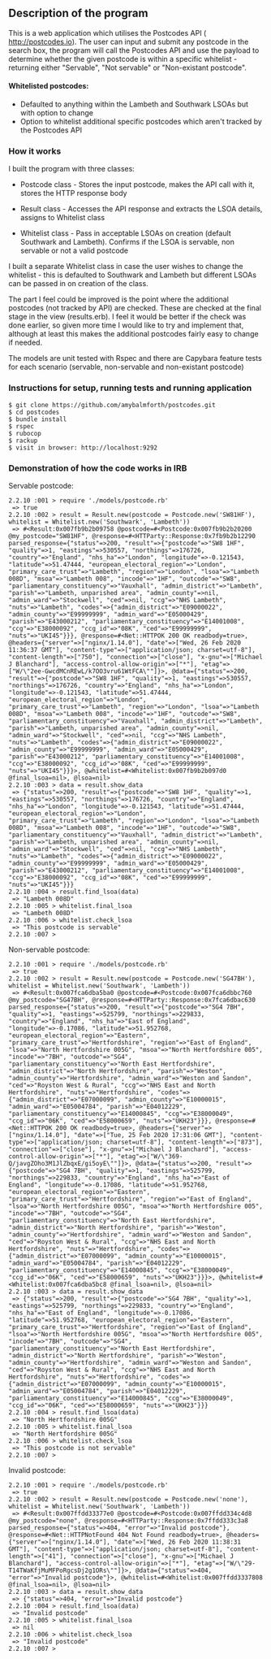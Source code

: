 ## Description of the program

This is a web application which utilises the Postcodes API (​http://postcodes.io). The user can input and submit any postcode in the search box, the program will call the Postcodes API and use the payload to determine whether the given postcode is within a specific whitelist - returning either "Servable", "Not servable" or "Non-existant postcode".

#### Whitelisted postcodes:

- Defaulted to anything within the Lambeth and Southwark LSOAs but with option to change
- Option to whitelist additional specific postcodes which aren't tracked by the Postcodes API

### How it works

I built the program with three classes:

* Postcode class - Stores the input postcode, makes the API call with it, stores the HTTP response body

* Result class - Accesses the API response and extracts the LSOA details, assigns to Whitelist class

* Whitelist class - Pass in acceptable LSOAs on creation (default Southwark and Lambeth). Confirms if the LSOA is servable, non servable or not a valid postcode

I built a separate Whitelist class in case the user wishes to change the whitelist - this is defaulted to Southwark and Lambeth but different LSOAs can be passed in on creation of the class.

The part I feel could be improved is the point where the additional postcodes (not tracked by API) are checked. These are checked at the final stage in the view (results.erb). I feel it would be better if the check was done earlier, so given more time I would like to try and implement that, although at least this makes the additional postcodes fairly easy to change if needed.

The models are unit tested with Rspec and there are Capybara feature tests for each scenario (servable, non-servable and non-existant postcode)

### Instructions for setup, running tests and running application

```
$ git clone https://github.com/amybalmforth/postcodes.git
$ cd postcodes
$ bundle install
$ rspec
$ rubocop
$ rackup
$ visit in browser: http://localhost:9292
```

### Demonstration of how the code works in IRB

Servable postcode:
```
2.2.10 :001 > require './models/postcode.rb'
 => true
2.2.10 :002 > result = Result.new(postcode = Postcode.new('SW81HF'), whitelist = Whitelist.new('Southwark', 'Lambeth'))
 => #<Result:0x007fb9b2b09758 @postcode=#<Postcode:0x007fb9b2b20200 @my_postcode="SW81HF", @response=#<HTTParty::Response:0x7fb9b2b12290 parsed_response={"status"=>200, "result"=>{"postcode"=>"SW8 1HF", "quality"=>1, "eastings"=>530557, "northings"=>176726, "country"=>"England", "nhs_ha"=>"London", "longitude"=>-0.121543, "latitude"=>51.47444, "european_electoral_region"=>"London", "primary_care_trust"=>"Lambeth", "region"=>"London", "lsoa"=>"Lambeth 008D", "msoa"=>"Lambeth 008", "incode"=>"1HF", "outcode"=>"SW8", "parliamentary_constituency"=>"Vauxhall", "admin_district"=>"Lambeth", "parish"=>"Lambeth, unparished area", "admin_county"=>nil, "admin_ward"=>"Stockwell", "ced"=>nil, "ccg"=>"NHS Lambeth", "nuts"=>"Lambeth", "codes"=>{"admin_district"=>"E09000022", "admin_county"=>"E99999999", "admin_ward"=>"E05000429", "parish"=>"E43000212", "parliamentary_constituency"=>"E14001008", "ccg"=>"E38000092", "ccg_id"=>"08K", "ced"=>"E99999999", "nuts"=>"UKI45"}}}, @response=#<Net::HTTPOK 200 OK readbody=true>, @headers={"server"=>["nginx/1.14.0"], "date"=>["Wed, 26 Feb 2020 11:36:37 GMT"], "content-type"=>["application/json; charset=utf-8"], "content-length"=>["750"], "connection"=>["close"], "x-gnu"=>["Michael J Blanchard"], "access-control-allow-origin"=>["*"], "etag"=>["W/\"2ee-GwcdMCnREwL/k7OO3vru61WtFCA\""]}>, @data={"status"=>200, "result"=>{"postcode"=>"SW8 1HF", "quality"=>1, "eastings"=>530557, "northings"=>176726, "country"=>"England", "nhs_ha"=>"London", "longitude"=>-0.121543, "latitude"=>51.47444, "european_electoral_region"=>"London", "primary_care_trust"=>"Lambeth", "region"=>"London", "lsoa"=>"Lambeth 008D", "msoa"=>"Lambeth 008", "incode"=>"1HF", "outcode"=>"SW8", "parliamentary_constituency"=>"Vauxhall", "admin_district"=>"Lambeth", "parish"=>"Lambeth, unparished area", "admin_county"=>nil, "admin_ward"=>"Stockwell", "ced"=>nil, "ccg"=>"NHS Lambeth", "nuts"=>"Lambeth", "codes"=>{"admin_district"=>"E09000022", "admin_county"=>"E99999999", "admin_ward"=>"E05000429", "parish"=>"E43000212", "parliamentary_constituency"=>"E14001008", "ccg"=>"E38000092", "ccg_id"=>"08K", "ced"=>"E99999999", "nuts"=>"UKI45"}}}>, @whitelist=#<Whitelist:0x007fb9b2b097d0 @final_lsoa=nil>, @lsoa=nil>
2.2.10 :003 > data = result.show_data
 => {"status"=>200, "result"=>{"postcode"=>"SW8 1HF", "quality"=>1, "eastings"=>530557, "northings"=>176726, "country"=>"England", "nhs_ha"=>"London", "longitude"=>-0.121543, "latitude"=>51.47444, "european_electoral_region"=>"London", "primary_care_trust"=>"Lambeth", "region"=>"London", "lsoa"=>"Lambeth 008D", "msoa"=>"Lambeth 008", "incode"=>"1HF", "outcode"=>"SW8", "parliamentary_constituency"=>"Vauxhall", "admin_district"=>"Lambeth", "parish"=>"Lambeth, unparished area", "admin_county"=>nil, "admin_ward"=>"Stockwell", "ced"=>nil, "ccg"=>"NHS Lambeth", "nuts"=>"Lambeth", "codes"=>{"admin_district"=>"E09000022", "admin_county"=>"E99999999", "admin_ward"=>"E05000429", "parish"=>"E43000212", "parliamentary_constituency"=>"E14001008", "ccg"=>"E38000092", "ccg_id"=>"08K", "ced"=>"E99999999", "nuts"=>"UKI45"}}}
2.2.10 :004 > result.find_lsoa(data)
 => "Lambeth 008D"
2.2.10 :005 > whitelist.final_lsoa
 => "Lambeth 008D"
2.2.10 :006 > whitelist.check_lsoa
 => "This postcode is servable"
2.2.10 :007 >
```

Non-servable postcode:
```
2.2.10 :001 > require './models/postcode.rb'
 => true
2.2.10 :002 > result = Result.new(postcode = Postcode.new('SG47BH'), whitelist = Whitelist.new('Southwark', 'Lambeth'))
 => #<Result:0x007fca6dba5ba0 @postcode=#<Postcode:0x007fca6dbbc760 @my_postcode="SG47BH", @response=#<HTTParty::Response:0x7fca6dbac630 parsed_response={"status"=>200, "result"=>{"postcode"=>"SG4 7BH", "quality"=>1, "eastings"=>525799, "northings"=>229833, "country"=>"England", "nhs_ha"=>"East of England", "longitude"=>-0.17086, "latitude"=>51.952768, "european_electoral_region"=>"Eastern", "primary_care_trust"=>"Hertfordshire", "region"=>"East of England", "lsoa"=>"North Hertfordshire 005G", "msoa"=>"North Hertfordshire 005", "incode"=>"7BH", "outcode"=>"SG4", "parliamentary_constituency"=>"North East Hertfordshire", "admin_district"=>"North Hertfordshire", "parish"=>"Weston", "admin_county"=>"Hertfordshire", "admin_ward"=>"Weston and Sandon", "ced"=>"Royston West & Rural", "ccg"=>"NHS East and North Hertfordshire", "nuts"=>"Hertfordshire", "codes"=>{"admin_district"=>"E07000099", "admin_county"=>"E10000015", "admin_ward"=>"E05004784", "parish"=>"E04012229", "parliamentary_constituency"=>"E14000845", "ccg"=>"E38000049", "ccg_id"=>"06K", "ced"=>"E58000659", "nuts"=>"UKH23"}}}, @response=#<Net::HTTPOK 200 OK readbody=true>, @headers={"server"=>["nginx/1.14.0"], "date"=>["Tue, 25 Feb 2020 17:31:06 GMT"], "content-type"=>["application/json; charset=utf-8"], "content-length"=>["873"], "connection"=>["close"], "x-gnu"=>["Michael J Blanchard"], "access-control-allow-origin"=>["*"], "etag"=>["W/\"369-Q/javgZOho3M1JlZbqxE/gi5oyE\""]}>, @data={"status"=>200, "result"=>{"postcode"=>"SG4 7BH", "quality"=>1, "eastings"=>525799, "northings"=>229833, "country"=>"England", "nhs_ha"=>"East of England", "longitude"=>-0.17086, "latitude"=>51.952768, "european_electoral_region"=>"Eastern", "primary_care_trust"=>"Hertfordshire", "region"=>"East of England", "lsoa"=>"North Hertfordshire 005G", "msoa"=>"North Hertfordshire 005", "incode"=>"7BH", "outcode"=>"SG4", "parliamentary_constituency"=>"North East Hertfordshire", "admin_district"=>"North Hertfordshire", "parish"=>"Weston", "admin_county"=>"Hertfordshire", "admin_ward"=>"Weston and Sandon", "ced"=>"Royston West & Rural", "ccg"=>"NHS East and North Hertfordshire", "nuts"=>"Hertfordshire", "codes"=>{"admin_district"=>"E07000099", "admin_county"=>"E10000015", "admin_ward"=>"E05004784", "parish"=>"E04012229", "parliamentary_constituency"=>"E14000845", "ccg"=>"E38000049", "ccg_id"=>"06K", "ced"=>"E58000659", "nuts"=>"UKH23"}}}>, @whitelist=#<Whitelist:0x007fca6dba5bc8 @final_lsoa=nil>, @lsoa=nil>  
2.2.10 :003 > data = result.show_data
 => {"status"=>200, "result"=>{"postcode"=>"SG4 7BH", "quality"=>1, "eastings"=>525799, "northings"=>229833, "country"=>"England", "nhs_ha"=>"East of England", "longitude"=>-0.17086, "latitude"=>51.952768, "european_electoral_region"=>"Eastern", "primary_care_trust"=>"Hertfordshire", "region"=>"East of England", "lsoa"=>"North Hertfordshire 005G", "msoa"=>"North Hertfordshire 005", "incode"=>"7BH", "outcode"=>"SG4", "parliamentary_constituency"=>"North East Hertfordshire", "admin_district"=>"North Hertfordshire", "parish"=>"Weston", "admin_county"=>"Hertfordshire", "admin_ward"=>"Weston and Sandon", "ced"=>"Royston West & Rural", "ccg"=>"NHS East and North Hertfordshire", "nuts"=>"Hertfordshire", "codes"=>{"admin_district"=>"E07000099", "admin_county"=>"E10000015", "admin_ward"=>"E05004784", "parish"=>"E04012229", "parliamentary_constituency"=>"E14000845", "ccg"=>"E38000049", "ccg_id"=>"06K", "ced"=>"E58000659", "nuts"=>"UKH23"}}}
2.2.10 :004 > result.find_lsoa(data)
 => "North Hertfordshire 005G"
2.2.10 :005 > whitelist.final_lsoa
 => "North Hertfordshire 005G"
2.2.10 :006 > whitelist.check_lsoa
 => "This postcode is not servable"
2.2.10 :007 >
```

Invalid postcode:
```
2.2.10 :001 > require './models/postcode.rb'
 => true
2.2.10 :002 > result = Result.new(postcode = Postcode.new('none'), whitelist = Whitelist.new('Southwark', 'Lambeth'))
 => #<Result:0x007ffdd33377e0 @postcode=#<Postcode:0x007ffdd334c4d8 @my_postcode="none", @response=#<HTTParty::Response:0x7ffdd333c3a8 parsed_response={"status"=>404, "error"=>"Invalid postcode"}, @response=#<Net::HTTPNotFound 404 Not Found readbody=true>, @headers={"server"=>["nginx/1.14.0"], "date"=>["Wed, 26 Feb 2020 11:38:31 GMT"], "content-type"=>["application/json; charset=utf-8"], "content-length"=>["41"], "connection"=>["close"], "x-gnu"=>["Michael J Blanchard"], "access-control-allow-origin"=>["*"], "etag"=>["W/\"29-T14TWaKfjMuMFPoRgcsDj2g1ORs\""]}>, @data={"status"=>404, "error"=>"Invalid postcode"}>, @whitelist=#<Whitelist:0x007ffdd3337808 @final_lsoa=nil>, @lsoa=nil>
2.2.10 :003 > data = result.show_data
 => {"status"=>404, "error"=>"Invalid postcode"}
2.2.10 :004 > result.find_lsoa(data)
 => "Invalid postcode"
2.2.10 :005 > whitelist.final_lsoa
 => nil
2.2.10 :006 > whitelist.check_lsoa
 => "Invalid postcode"
2.2.10 :007 >
```
